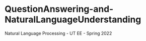 # QuestionAnswering-and-NaturalLanguageUnderstanding
Natural Language Processing - UT EE - Spring 2022 
